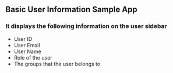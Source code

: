 ## Basic User Information Sample App

### It displays the following information on the user sidebar

* User ID
* User Email
* User Name
* Role of the user
* The groups that the user belongs to
